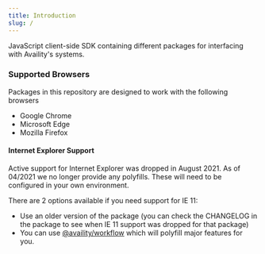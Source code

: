 ```yaml
---
title: Introduction
slug: /
---
```


JavaScript client-side SDK containing different packages for interfacing with Availity's systems.

### Supported Browsers

Packages in this repository are designed to work with the following browsers

- Google Chrome
- Microsoft Edge
- Mozilla Firefox

#### Internet Explorer Support

Active support for Internet Explorer was dropped in August 2021. As of 04/2021 we no longer provide any polyfills. These will need to be configured in your own environment.

There are 2 options available if you need support for IE 11:

- Use an older version of the package (you can check the CHANGELOG in the package to see when IE 11 support was dropped for that package)
- You can use [@availity/workflow](https://github.com/Availity/availity-workflow#readme) which will polyfill major features for you.

<!-- ---

**_If you can't find what you are looking for on any of the left sub menus try out the `search bar` at the top of every page that leverages [Algolia](https://www.algolia.com/) to provide lightning fast searches across all of our docs._** -->
